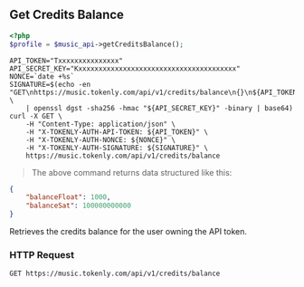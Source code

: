 ## Get Credits Balance


```php
<?php
$profile = $music_api->getCreditsBalance();
```

```shell
API_TOKEN="Txxxxxxxxxxxxxxx"
API_SECRET_KEY="Kxxxxxxxxxxxxxxxxxxxxxxxxxxxxxxxxxxxxxxx"
NONCE=`date +%s`
SIGNATURE=$(echo -en "GET\nhttps://music.tokenly.com/api/v1/credits/balance\n{}\n${API_TOKEN}\n${NONCE}" \
    | openssl dgst -sha256 -hmac "${API_SECRET_KEY}" -binary | base64)
curl -X GET \
    -H "Content-Type: application/json" \
    -H "X-TOKENLY-AUTH-API-TOKEN: ${API_TOKEN}" \
    -H "X-TOKENLY-AUTH-NONCE: ${NONCE}" \
    -H "X-TOKENLY-AUTH-SIGNATURE: ${SIGNATURE}" \
    https://music.tokenly.com/api/v1/credits/balance
```

> The above command returns data structured like this:

```json
{
    "balanceFloat": 1000,
    "balanceSat": 100000000000
}
```

Retrieves the credits balance for the user owning the API token.

### HTTP Request

`GET https://music.tokenly.com/api/v1/credits/balance`

